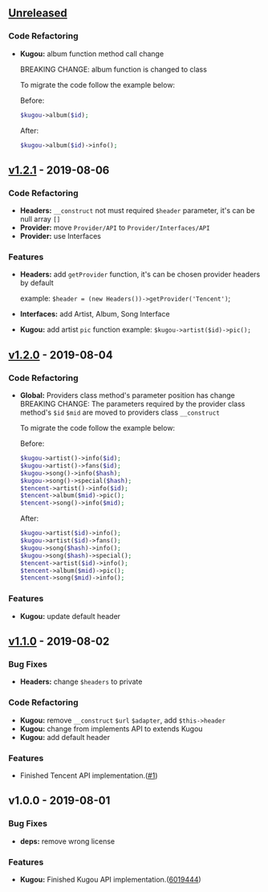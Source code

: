 <a name="unreleased"></a>
## [Unreleased]

### Code Refactoring
- **Kugou:** album function method call change

    BREAKING CHANGE: album function is changed to class

    To migrate the code follow the example below:

    Before:

    ```php
    $kugou->album($id);
    ```

    After:

    ```php
    $kugou->album($id)->info();
    ```


<a name="v1.2.1"></a>
## [v1.2.1] - 2019-08-06
### Code Refactoring
- **Headers:** `__construct` not must required `$header` parameter,     it's can be null array `[]`
- **Provider:** move `Provider/API` to `Provider/Interfaces/API`
- **Provider:** use Interfaces

### Features
- **Headers:** add `getProvider` function, it's can be chosen provider headers by default 
   
   example: `$header = (new Headers())->getProvider('Tencent')`;
- **Interfaces:** add Artist, Album, Song Interface
- **Kugou:** add artist `pic` function example: `$kugou->artist($id)->pic();`

<a name="v1.2.0"></a>
## [v1.2.0] - 2019-08-04
### Code Refactoring
- **Global:** Providers class method's parameter position has change
BREAKING CHANGE: The parameters required by the provider class method's
    `$id` `$mid` are moved to providers class `__construct`

    To migrate the code follow the example below:

    Before:

	```php
    $kugou->artist()->info($id);
    $kugou->artist()->fans($id);
    $kugou->song()->info($hash);
    $kugou->song()->special($hash);
    $tencent->artist()->info($id);
    $tencent->album($mid)->pic();
    $tencent->song()->info($mid);
	```

    After:

	```php
    $kugou->artist($id)->info();
    $kugou->artist($id)->fans();
    $kugou->song($hash)->info();
    $kugou->song($hash)->special();
    $tencent->artist($id)->info();
    $tencent->album($mid)->pic();
    $tencent->song($mid)->info();
	```

### Features
- **Kugou:** update default header


<a name="v1.1.0"></a>
## [v1.1.0] - 2019-08-02
### Bug Fixes
- **Headers:** change `$headers` to private

### Code Refactoring
- **Kugou:** remove `__construct` `$url` `$adapter`, add `$this->header`
- **Kugou:** change from implements API to extends Kugou
- **Kugou:** add default header

### Features
- Finished Tencent API implementation.([#1])


<a name="v1.0.0"></a>
## v1.0.0 - 2019-08-01
### Bug Fixes
- **deps:** remove wrong license

### Features
- **Kugou:** Finished Kugou API implementation.([6019444])


[Unreleased]: https://github.com/Teakowa/Octo/compare/v1.1.0...HEAD
[v1.1.0]: https://github.com/Teakowa/Octo/compare/v1.0.0...v1.1.0
[v1.2.0]: https://github.com/Teakowa/Octo/compare/v1.1.0...v1.2.0
[v1.2.1]: https://github.com/Teakowa/Octo/compare/v1.1.0...v1.2.1

[#1]: https://github.com/Teakowa/Octo/issues/1
[6019444]: https://github.com/Teakowa/Octo/commit/60194447c2d16f2f3a16978fda2a9ee28d3246b9